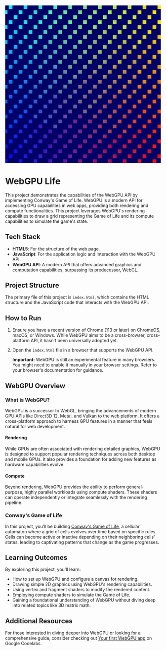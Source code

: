 ![WebGPU Life Demo](demo.gif)

# WebGPU Life

This project demonstrates the capabilities of the WebGPU API by implementing Conway's Game of Life. WebGPU is a modern API for accessing GPU capabilities in web apps, providing both rendering and compute functionalities. This project leverages WebGPU's rendering capabilities to draw a grid representing the Game of Life and its compute capabilities to simulate the game's state.

## Tech Stack

- **HTML5**: For the structure of the web page.
- **JavaScript**: For the application logic and interaction with the WebGPU API.
- **WebGPU API**: A modern API that offers advanced graphics and computation capabilities, surpassing its predecessor, WebGL.

## Project Structure

The primary file of this project is `index.html`, which contains the HTML structure and the JavaScript code that interacts with the WebGPU API.

## How to Run

1. Ensure you have a recent version of Chrome (113 or later) on ChromeOS, macOS, or Windows. While WebGPU aims to be a cross-browser, cross-platform API, it hasn't been universally adopted yet.
2. Open the `index.html` file in a browser that supports the WebGPU API.
   
   **Important:** WebGPU is still an experimental feature in many browsers. You might need to enable it manually in your browser settings. Refer to your browser's documentation for guidance.

## WebGPU Overview

### What is WebGPU?

WebGPU is a successor to WebGL, bringing the advancements of modern GPU APIs like Direct3D 12, Metal, and Vulkan to the web platform. It offers a cross-platform approach to harness GPU features in a manner that feels natural for web development.

#### Rendering

While GPUs are often associated with rendering detailed graphics, WebGPU is designed to support popular rendering techniques across both desktop and mobile GPUs. It also provides a foundation for adding new features as hardware capabilities evolve.

#### Compute

Beyond rendering, WebGPU provides the ability to perform general-purpose, highly parallel workloads using compute shaders. These shaders can operate independently or integrate seamlessly with the rendering pipeline.

### Conway's Game of Life

In this project, you'll be building [Conway's Game of Life](https://en.wikipedia.org/wiki/Conway%27s_Game_of_Life), a cellular automaton where a grid of cells evolves over time based on specific rules. Cells can become active or inactive depending on their neighboring cells' states, leading to captivating patterns that change as the game progresses.

## Learning Outcomes

By exploring this project, you'll learn:

- How to set up WebGPU and configure a canvas for rendering.
- Drawing simple 2D graphics using WebGPU's rendering capabilities.
- Using vertex and fragment shaders to modify the rendered content.
- Employing compute shaders to simulate the Game of Life.
- Gaining a foundational understanding of WebGPU without diving deep into related topics like 3D matrix math.

## Additional Resources

For those interested in diving deeper into WebGPU or looking for a comprehensive guide, consider checking out [Your first WebGPU app](https://codelabs.developers.google.com/your-first-webgpu-app) on Google Codelabs.